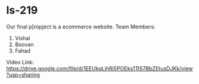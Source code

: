 # Is-219
 Our final p[ropject is a ecommerce website. 
Team Members: 
  1. Vishal 
  2. Boovan
  3. Fahad

Video Link: 
https://drive.google.com/file/d/1EEUkqLihRi5POEks1Tt57BbZEtusDJKk/view?usp=sharing
